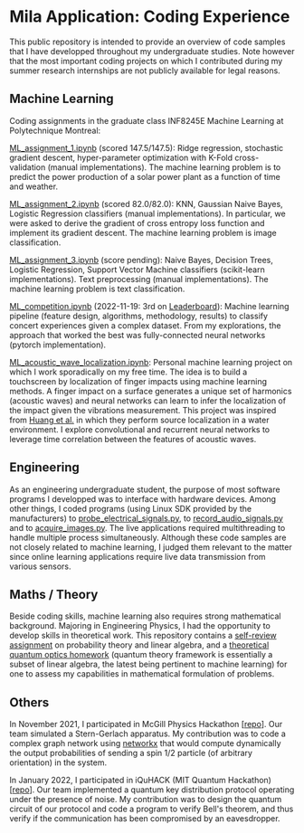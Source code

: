 # Mila Application: Coding Experience

This public repository is intended to provide an overview of code samples that I have developped throughout my undergraduate studies. Note however that the most important coding projects on which I contributed during my summer research internships are not publicly available for legal reasons.


## Machine Learning

Coding assignments in the graduate class INF8245E Machine Learning at Polytechnique Montreal:

[ML_assignment_1.ipynb](ML_assignment_1.ipynb) (scored 147.5/147.5): Ridge regression, stochastic gradient descent, hyper-parameter optimization with K-Fold cross-validation (manual implementations). The machine learning problem is to predict the power production of a solar power plant as a function of time and weather.

[ML_assignment_2.ipynb](ML_assignment_2.ipynb) (scored 82.0/82.0): KNN, Gaussian Naive Bayes, Logistic Regression classifiers (manual implementations). In particular, we were asked to derive the gradient of cross entropy loss function and implement its gradient descent. The machine learning problem is image classification.

[ML_assignment_3.ipynb](ML_assignment_3.ipynb) (score pending): Naive Bayes, Decision Trees, Logistic Regression, Support Vector Machine classifiers (scikit-learn implementations). Text preprocessing (manual implementations). The machine learning problem is text classification.

[ML_competition.ipynb](ML_competition.ipynb) (2022-11-19: 3rd on [Leaderboard](https://www.kaggle.com/competitions/inf8245e-fall-2022/leaderboard)): Machine learning pipeline (feature design, algorithms, methodology, results) to classify concert experiences given a complex dataset. From my explorations, the approach that worked the best was fully-connected neural networks (pytorch implementation).

[ML_acoustic_wave_localization.ipynb](ML_acoustic_wave_localization.ipynb): Personal machine learning project on which I work sporadically on my free time. The idea is to build a touchscreen by localization of finger impacts using machine learning methods. A finger impact on a surface generates a unique set of harmonics (acoustic waves) and neural networks can learn to infer the localization of the impact given the vibrations measurement. This project was inspired from [Huang et al.][1] in which they perform source localization in a water environment. I explore convolutional and recurrent neural networks to leverage time correlation between the features of acoustic waves.


## Engineering

As an engineering undergraduate student, the purpose of most software programs I developped was to interface with hardware devices. Among other things, I coded programs (using Linux SDK provided by the manufacturers) to [probe_electrical_signals.py](probe_electrical_signals.py), to [record_audio_signals.py](record_audio_signals.py) and to [acquire_images.py](acquire_images.py). The live applications required multithreading to handle multiple process simultaneously. Although these code samples are not closely related to machine learning, I judged them relevant to the matter since online learning applications require live data transmission from various sensors.


## Maths / Theory

Beside coding skills, machine learning also requires strong mathematical background. Majoring in Engineering Physics, I had the opportunity to develop skills in theoretical work. This repository contains a [self-review assignment](probs_algebra_hw.pdf) on probability theory and linear algebra, and a [theoretical quantum optics homework](quantum_hw.pdf) (quantum theory framework is essentially a subset of linear algebra, the latest being pertinent to machine learning) for one to assess my capabilities in mathematical formulation of problems.


## Others

In November 2021, I participated in McGill Physics Hackathon [[repo](https://github.com/frmar440/mcgill-physics-hackathon-2021)]. Our team simulated a Stern-Gerlach apparatus. My contribution was to code a complex graph network using [networkx](https://networkx.org/) that would compute dynamically the output probabilities of sending a spin 1/2 particle (of arbitrary orientation) in the system.

In January 2022, I participated in iQuHACK (MIT Quantum Hackathon) [[repo](https://github.com/frmar440/2022_qutech_challenge)]. Our team implemented a quantum key distribution protocol operating under the presence of noise. My contribution was to design the quantum circuit of our protocol and code a program to verify Bell's theorem, and thus verify if the communication has been compromised by an eavesdropper.


[1]: https://asa.scitation.org/doi/10.1121/1.5036725